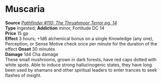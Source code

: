 # Muscaria

**Source** [_Pathfinder #110: The Thrushmoor Terror pg. 14_](http://paizo.com/products/btpy9l3g)  
**Type** ingested; **Addiction** minor, Fortitude DC 14  
**Price** 15 gp  
**Effect** 3 hours; +1d6 alchemical bonus on a single Knowledge (any one), Perception, or Sense Motive check once per minute for the duration of the effect **Onset** 30 minutes  
**Damage** 1d4 Cha damage  
These small mushrooms, grown in dark forests, have red caps dotted with white spots. Able to induce strong hallucinogenic states, they have long been used by shamans and other spiritual leaders to enter trances to seek flashes of insight.